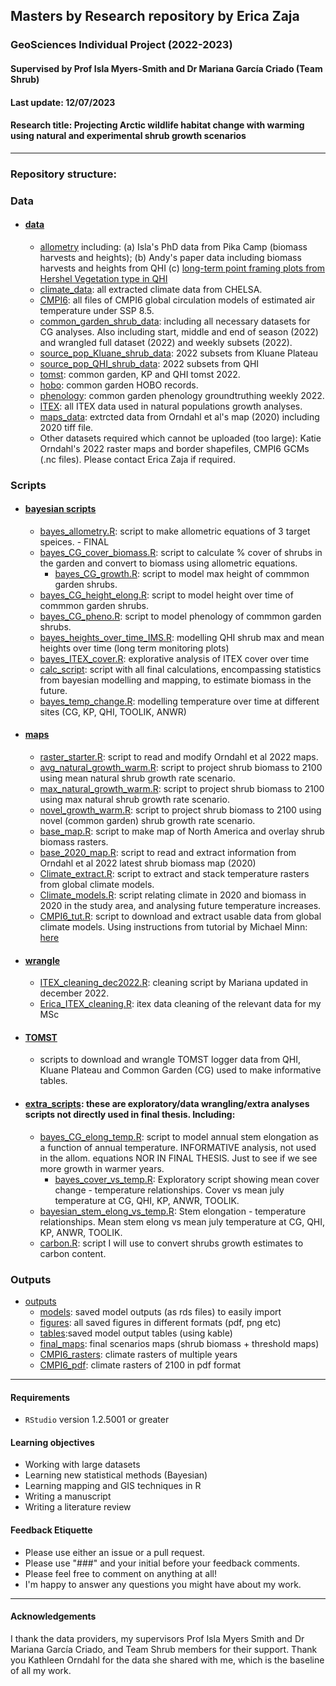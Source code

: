 ## Masters by Research repository by Erica Zaja
### GeoSciences Individual Project (2022-2023)
#### Supervised by Prof Isla Myers-Smith and Dr Mariana García Criado (Team Shrub)
#### Last update: 12/07/2023
#### Research title: Projecting Arctic wildlife habitat change with warming using natural and experimental shrub growth scenarios

*******

### Repository structure:

### Data   
- #### [data](https://github.com/ericazaja/MSc_ZAJA_2022/tree/main/data)
    - [allometry](https://github.com/ericazaja/NEW_MSC_ZAJA_2022/tree/main/data/allometry) including: (a) Isla's PhD data from Pika Camp (biomass harvests and heights); (b) Andy's paper data including biomass harvests and heights from QHI (c) [long-term point framing plots from Hershel Vegetation type in QHI](https://github.com/ericazaja/NEW_MSC_ZAJA_2022/blob/main/data/allometry/qhi-1999-2022-clean-nov22.csv)
     - [climate_data](https://github.com/ericazaja/NEW_MSC_ZAJA_2022/tree/main/data/climate_data): all extracted climate data from CHELSA.
     - [CMPI6](https://github.com/ericazaja/NEW_MSC_ZAJA_2022/tree/main/data/CMPI6): all files of CMPI6 global circulation models of estimated air temperature under SSP 8.5.
    - [common_garden_shrub_data](https://github.com/ericazaja/NEW_MSC_ZAJA_2022/tree/main/data/common_garden_shrub_data): including all necessary datasets for CG analyses. Also including start, middle and end of season (2022) and wrangled full dataset (2022) and weekly subsets (2022).
    - [source_pop_Kluane_shrub_data](https://github.com/ericazaja/NEW_MSC_ZAJA_2022/tree/main/data/source_pop_Kluane_shrub_data): 2022 subsets from Kluane Plateau
    - [source_pop_QHI_shrub_data](https://github.com/ericazaja/NEW_MSC_ZAJA_2022/tree/main/data/source_pop_QHI_shrub_data): 2022 subsets from QHI
    - [tomst](https://github.com/ericazaja/NEW_MSC_ZAJA_2022/tree/main/data/tomst): common garden, KP and QHI tomst 2022.
     - [hobo](https://github.com/ericazaja/NEW_MSC_ZAJA_2022/tree/main/data/hobo): common garden HOBO records.
    - [phenology](https://github.com/ericazaja/NEW_MSC_ZAJA_2022/tree/main/data/phenology): common garden phenology groundtruthing weekly 2022.
     - [ITEX](https://github.com/ericazaja/NEW_MSC_ZAJA_2022/tree/main/data/ITEX): all ITEX data used in natural populations growth analyses.
     - [maps_data](https://github.com/ericazaja/NEW_MSC_ZAJA_2022/tree/main/data/maps_data): extrcted data from Orndahl et al's map (2020) including 2020 tiff file.
    - Other datasets required which cannot be uploaded (too large): Katie Orndahl's 2022 raster maps and border shapefiles, CMPI6 GCMs (.nc files). Please contact Erica Zaja if required.

### Scripts   
- #### [bayesian scripts](https://github.com/ericazaja/NEW_MSC_ZAJA_2022/tree/main/scripts/bayesian)
  - [bayes_allometry.R](https://github.com/ericazaja/NEW_MSC_ZAJA_2022/blob/main/scripts/bayesian/bayes_allometry.R): script to make allometric equations of 3 target speices. - FINAL
  - [bayes_CG_cover_biomass.R](https://github.com/ericazaja/NEW_MSC_ZAJA_2022/blob/main/scripts/bayesian/bayes_CG_cover_biomass.R): script to calculate % cover of shrubs in the garden and convert to biomass using allometric equations.
    - [bayes_CG_growth.R](https://github.com/ericazaja/NEW_MSC_ZAJA_2022/blob/main/scripts/bayesian/bayes_CG_growth.R): script to model max height of commmon garden shrubs. 
   - [bayes_CG_height_elong.R](https://github.com/ericazaja/NEW_MSC_ZAJA_2022/blob/main/scripts/bayesian/bayes_CG_height_elong.R): script to model height over time of commmon garden shrubs. 
    - [bayes_CG_pheno.R](https://github.com/ericazaja/NEW_MSC_ZAJA_2022/blob/main/scripts/bayesian/bayes_CG_pheno.R): script to model phenology of commmon garden shrubs. 
    - [bayes_heights_over_time_IMS.R](https://github.com/ericazaja/NEW_MSC_ZAJA_2022/blob/main/scripts/bayesian/bayes_heights_over_time_IMS.R): modelling QHI shrub max and mean heights over time (long term monitoring plots)
    - [bayes_ITEX_cover.R](https://github.com/ericazaja/NEW_MSC_ZAJA_2022/blob/main/scripts/bayesian/bayes_ITEX_cover.R): explorative analysis of ITEX cover over time
    - [calc_script](https://github.com/ericazaja/NEW_MSC_ZAJA_2022/blob/main/scripts/bayesian/calc_script.R): script with all final calculations, encompassing statistics from bayesian modelling and mapping, to estimate biomass in the future.
     - [bayes_temp_change.R](https://github.com/ericazaja/NEW_MSC_ZAJA_2022/blob/main/scripts/bayesian/bayes_temp_change.R): modelling temperature over time at different sites (CG, KP, QHI, TOOLIK, ANWR)
  
- #### [maps](https://github.com/ericazaja/NEW_MSC_ZAJA_2022/tree/main/scripts/maps)
  - [raster_starter.R](https://github.com/ericazaja/NEW_MSC_ZAJA_2022/blob/main/scripts/maps/warming_project/raster_starter.R): script to read and modify Orndahl et al 2022 maps.
  - [avg_natural_growth_warm.R](https://github.com/ericazaja/NEW_MSC_ZAJA_2022/blob/main/scripts/maps/warming_project/agv_natural_growth_warm.R): script to project shrub biomass to 2100 using mean natural shrub growth rate scenario.
  - [max_natural_growth_warm.R](https://github.com/ericazaja/NEW_MSC_ZAJA_2022/blob/main/scripts/maps/warming_project/max_natural_growth_warm.R): script to project shrub biomass to 2100 using max natural shrub growth rate scenario.
  - [novel_growth_warm.R](https://github.com/ericazaja/NEW_MSC_ZAJA_2022/blob/main/scripts/maps/warming_project/novel_growth_warm.R): script to project shrub biomass to 2100 using novel (common garden) shrub growth rate scenario.
  - [base_map.R](https://github.com/ericazaja/NEW_MSC_ZAJA_2022/blob/main/scripts/maps/warming_project/base_map.R): script to make map of North America and overlay shrub biomass rasters.
  - [base_2020_map.R](https://github.com/ericazaja/NEW_MSC_ZAJA_2022/blob/main/scripts/maps/warming_project/base_2020_map.R): script to read and extract information from Orndahl et al 2022 latest shrub biomass map (2020)
  - [Climate_extract.R](https://github.com/ericazaja/NEW_MSC_ZAJA_2022/blob/main/scripts/maps/climate/Climate_extract.R): script to extract and stack temperature rasters from global climate models.
  - [Climate_models.R](https://github.com/ericazaja/NEW_MSC_ZAJA_2022/blob/main/scripts/maps/climate/Climate_models.R): script relating climate in 2020 and biomass in 2020 in the study area, and analysing future temperature increases.
  - [CMPI6_tut.R](https://github.com/ericazaja/NEW_MSC_ZAJA_2022/blob/main/scripts/maps/climate/CMPI6_tut.R): script to download and extract usable data from global climate models. Using instructions from tutorial by Michael Minn: [here](https://michaelminn.net/tutorials/r-climate/index.html)


- #### [wrangle](https://github.com/ericazaja/NEW_MSC_ZAJA_2022/tree/main/scripts/wrangle)
    - [ITEX_cleaning_dec2022.R](https://github.com/ericazaja/NEW_MSC_ZAJA_2022/blob/main/scripts/wrangle/ITEX_cleaning_dec2022.R): cleaning script by Mariana updated in december 2022.
    - [Erica_ITEX_cleaning.R](https://github.com/ericazaja/NEW_MSC_ZAJA_2022/blob/main/scripts/wrangle/Erica_ITEX_cleaning.R): itex data cleaning of the relevant data for my MSc
    
- #### [TOMST](https://github.com/ericazaja/NEW_MSC_ZAJA_2022/tree/main/scripts/TOMST) 
   - scripts to download and wrangle TOMST logger data from QHI, Kluane Plateau and Common Garden (CG) used to make informative tables.
    
- #### [extra_scripts](https://github.com/ericazaja/NEW_MSC_ZAJA_2022/tree/main/scripts/extra_scripts): these are exploratory/data wrangling/extra analyses scripts not directly used in final thesis. Including: 
   - [bayes_CG_elong_temp.R](https://github.com/ericazaja/NEW_MSC_ZAJA_2022/blob/main/scripts/extra_scripts/bayesian/bayes_CG_elong_temp.R): script to model annual stem elongation as a function of annual temperature. INFORMATIVE analysis, not used in the allom. equations NOR IN FINAL THESIS. Just to see if we see more growth in warmer years.
     - [bayes_cover_vs_temp.R](https://github.com/ericazaja/NEW_MSC_ZAJA_2022/blob/main/scripts/extra_scripts/bayesian/bayes_Cover_vs_temp.R): Exploratory script showing mean cover change - temperature relationships. Cover vs mean july temperature at CG, QHI, KP, ANWR, TOOLIK. 
    - [bayesian_stem_elong_vs_temp.R](https://github.com/ericazaja/NEW_MSC_ZAJA_2022/blob/main/scripts/extra_scripts/bayesian/bayes_stem_elong_vs_temp.R): Stem elongation - temperature relationships. Mean stem elong vs mean july temperature at CG, QHI, KP, ANWR, TOOLIK.
    - [carbon.R](https://github.com/ericazaja/NEW_MSC_ZAJA_2022/blob/main/scripts/extra_scripts/carbon.R): script I will use to convert shrubs growth estimates to carbon content.
 
### Outputs
- [outputs](https://github.com/ericazaja/NEW_MSC_ZAJA_2022/tree/main/outputs)
   - [models](https://github.com/ericazaja/NEW_MSC_ZAJA_2022/tree/main/outputs/models): saved model outputs (as rds files) to easily import 
   - [figures](https://github.com/ericazaja/NEW_MSC_ZAJA_2022/tree/main/outputs/figures): all saved figures in different formats (pdf, png etc)
   - [tables](https://github.com/ericazaja/NEW_MSC_ZAJA_2022/tree/main/outputs/tables):saved model output tables (using kable)
   - [final_maps](https://github.com/ericazaja/NEW_MSC_ZAJA_2022/tree/main/outputs/final_maps): final scenarios maps (shrub biomass + threshold maps)
   - [CMPI6_rasters](https://github.com/ericazaja/NEW_MSC_ZAJA_2022/tree/main/outputs/CMPI6_rasters): climate rasters of multiple years
   - [CMPI6_pdf](https://github.com/ericazaja/NEW_MSC_ZAJA_2022/tree/main/outputs/CMPI6_pdf): climate rasters of 2100 in pdf format

*******

#### Requirements
- `RStudio` version 1.2.5001 or greater

#### Learning objectives
- Working with large datasets 
- Learning new statistical methods (Bayesian)
- Learning mapping and GIS techniques in R
- Writing a manuscript
- Writing a literature review 

#### Feedback Etiquette

- Please use either an issue or a pull request.
- Please use "###" and your initial before your feedback comments.
- Please feel free to comment on anything at all! 
- I'm happy to answer any questions you might have about my work.

*******

#### Acknowledgements
I thank the data providers, my supervisors Prof Isla Myers Smith and Dr Mariana García Criado, and Team Shrub members for their support. Thank you Kathleen Orndahl for the data she shared with me, which is the baseline of all my work.

